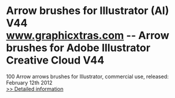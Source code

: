 # Arrow brushes for Illustrator (AI) V44<br />www.graphicxtras.com -- Arrow brushes for Adobe Illustrator Creative Cloud V44

100 Arrow arrows brushes for Illustrator, commercial use, released: February 12th 2012<br />[>> Detailed information](https://secure.shareit.com/shareit/product.html?productid=300502288&affiliateid=200057808)